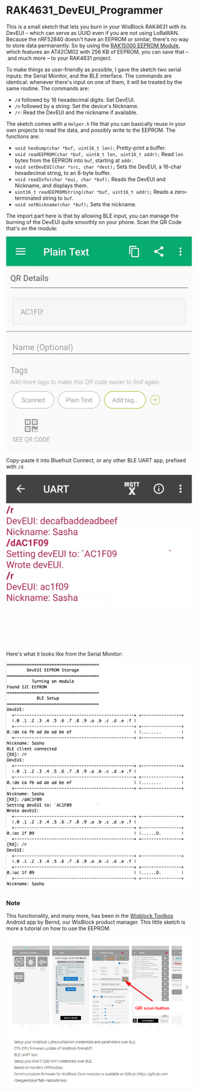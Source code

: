 # RAK4631_DevEUI_Programmer

This is a small sketch that lets you burn in your WisBlock RAK4631 with its DevEUI – which can serve as UUID even if you are not using LoRaWAN. Because the nRF52840 doesn't have an EEPROM or similar, there's no way to store data permanently. So by using the [RAK15000 EEPROM Module](https://store.rakwireless.com/collections/wisblock-storage/products/wisblock-eeprom-module-rak15000), which features an AT42CM02 with 256 KB of EEPROM, you can save that – and much more – to your RAK4631 project.

To make things as user-friendly as possible, I gave the sketch two serial inputs: the Serial Monitor, and the BLE interface. The commands are identical: whenever there's input on one of them, it will be treated by the same routine. The commands are:

* `/d` followed by 16 hexadecimal digits: Set DevEUI.
* `/n` followed by a string: Set the device's Nickname.
* `/r`: Read the DevEUI and the nickname if available.

The sketch comes with a `Helper.h` file that you can basically reuse in your own projects to read the data, and possibly write to the EEPROM. The functions are:

* `void hexDump(char *buf, uint16_t len);`
  Pretty-print a buffer.
* `void readEEPROM(char *buf, uint8_t len, uint16_t addr);`
  Read `len` bytes from the EEPRON into `buf`, starting at `addr`.
* `void setDevEUI(char *src, char *dest);`
  Sets the DevEUI, a 16-char hexadecimal string, to an 8-byte buffer.
* `void readInfo(char *eui, char *buf);`
  Reads the DevEUI and Nickname, and displays them.
* `uint16_t readEEPROMString(char *buf, uint16_t addr);`
  Reads a zero-terminated string to `buf`.
* `void setNickname(char *buf);`
  Sets the nickname.

The import part here is that by allowing BLE input, you can manage the burning of the DevEUI quite smoothly on your phone. Scan the QR Code that's on the module:

![QRCode_Reader](QRCode_Reader.jpg)

Copy-paste it into Bluefruit Connect, or any other BLE UART app, prefixed with `/d`.

![BLE_Screenshot](BLE_Screenshot.jpg)

Here's what it looks like from the Serial Monitor:

![Serial_Monitor](Serial_Monitor.png)

### Note

This functionality, and many more, has been in the [Wisblock Toolbox](https://play.google.com/store/apps/details?id=tk.giesecke.wisblock_toolbox) Android app by Bernd, our WisBlock product manager. This little sketch is more a tutorial on how to use the EEPROM.

![wisblock_toolbox](wisblock_toolbox.jpg)


